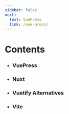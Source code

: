 ```yaml
---
sidebar: false
next:
  text: VuePress
  link: /vue-press/
---
```


# Contents

- ### VuePress
- ### Nuxt
- ### Vuetify Alternatives
- ### Vite
